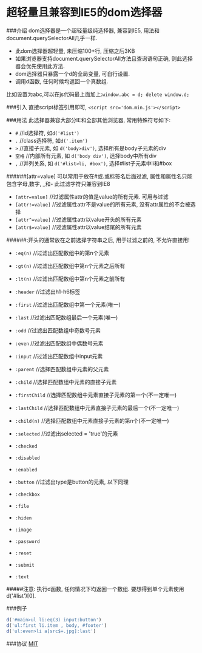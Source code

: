 超轻量且兼容到IE5的dom选择器
=====
###介绍
dom选择器是一个超轻量级纯选择器, 兼容到IE5, 用法和document.querySelectorAll几乎一样.
* 此dom选择器超轻量, 未压缩100+行, 压缩之后3KB
* 如果浏览器支持document.querySelectorAll方法且查询语句正确, 则此选择器会优先使用此方法.
* dom选择器只暴露一个d的全局变量, 可自行设置.
* 调用d函数, 任何时候均返回一个真数组.

比如设置为abc,可以在js代码最上面加上:```window.abc = d; delete window.d;```

###引入
直接script标签引用即可, ```<script src='dom.min.js'></script>```

###用法
此选择器兼容大部分IE和全部其他浏览器, 常用特殊符号如下:

* ```#```			//id选择符, 如```d('#list')```
* ```.```			//class选择符, 如```d('.item')```
* ```>```			//直接子元素, 如 ```d('body>div')```, 选择所有是body子元素的div
* ```空格```		//内部所有元素, 如 ```d('body div')```, 选择body中所有div
* ```,```			//并列关系, 如 ```d('#list>li, #box')```, 选择#list子元素中li和#box

######[attr=value] 可以常用于放在#或.或标签名后面过滤, 属性和属性名只能包含字母,数字, _和-   此过滤字符只兼容到IE8

* ```[attr=value]```	  //过滤属性attr的值是value的所有元素. 可用与过滤
* ```[attr!=value]```   //过滤属性attr不是value的所有元素, 没有attr属性的不会被选择
* ```[attr^=value]```   //过滤属性attr以value开头的所有元素
* ```[attr$=value]```   //过滤属性attr以value结尾的所有元素

######:开头的通常放在之前选择字符串之后, 用于过滤之前的, 不允许直接用!

* ```:eq(n)```		//过滤出匹配数组中的第n个元素
* ```:gt(n)```		//过滤出匹配数组中第n个元素之后所有
* ```:lt(n)```		//过滤出匹配数组中第n个元素之前所有
* ```:header```		//过滤出h1-h6标签
* ```:first```	//过滤出匹配数组中第一个元素(唯一)
* ```:last```			//过滤出匹配数组最后一个元素(唯一)
* ```:odd```			//过滤出匹配数组中奇数号元素
* ```:even```			//过滤出匹配数组中偶数号元素
* ```:input```	//过滤出匹配数组中input元素

* ```:parent```     //选择匹配数组中元素的父元素
* ```:child```      //选择匹配数组中元素的直接子元素
* ```:firstChild``` //选择匹配数组中元素直接子元素的第一个(不一定唯一)
* ```:lastChild```  //选择匹配数组中元素直接子元素的最后一个(不一定唯一)
* ```:child(n)```   //选择匹配数组中元素直接子元素的第n个(不一定唯一)

* ```:selected```   //过滤出selected = 'true'的元素
* ```:checked```
* ```:disabled```
* ```:enabled```

* ```:button```		//过滤出type是button的元素, 以下同理
* ```:checkbox```
* ```:file```
* ```:hiden```
* ```:image```
* ```:password```
* ```:reset```
* ```:submit```
* ```:text```

#####注意: 执行d函数, 任何情况下均返回一个数组. 要想得到单个元素使用 d('#list')[0].

###例子
```javascript
d('#main>ul li:eq(3) input:button')
d('ul:first li.item , body, #footer')
d('ul:even>li a[src$=.jpg]:last')
```

###协议
[MIT](https://github.com/flfwzgl/select/blob/master/LICENSE)